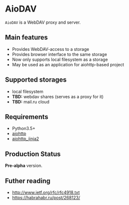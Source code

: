 AioDAV
======

`AioDAV` is a WebDAV proxy and server.

Main features
-------------

* Provides WebDAV-access to a storage
* Provides browser interface to the same storage
* Now only supports local filesystem as a storage
* May be used as an application for aiohttp-based project

Supported storages
------------------
* local filesystem
* **TBD:** webdav shares (serves as a proxy for it)
* **TBD:** mail.ru cloud

Requirements
------------
* Python3.5+
* [aiohttp](https://aiohttp.readthedocs.org)
* [aiohttp_jinja2](https://aiohttp_jinja2.readthedocs.org)

Production Status
-----------------

**Pre-alpha** version.

Futher reading
--------------
* http://www.ietf.org/rfc/rfc4918.txt
* https://habrahabr.ru/post/268123/
